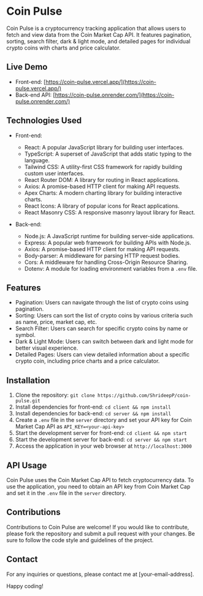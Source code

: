 # Coin Pulse

Coin Pulse is a cryptocurrency tracking application that allows users to fetch and view data from the Coin Market Cap API. It features pagination, sorting, search filter, dark & light mode, and detailed pages for individual crypto coins with charts and price calculator.

## Live Demo

- Front-end: [https://coin-pulse.vercel.app/](https://coin-pulse.vercel.app/)
- Back-end API: [https://coin-pulse.onrender.com/](https://coin-pulse.onrender.com/)

## Technologies Used

- Front-end:
  - React: A popular JavaScript library for building user interfaces.
  - TypeScript: A superset of JavaScript that adds static typing to the language.
  - Tailwind CSS: A utility-first CSS framework for rapidly building custom user interfaces.
  - React Router DOM: A library for routing in React applications.
  - Axios: A promise-based HTTP client for making API requests.
  - Apex Charts: A modern charting library for building interactive charts.
  - React Icons: A library of popular icons for React applications.
  - React Masonry CSS: A responsive masonry layout library for React.

- Back-end:
  - Node.js: A JavaScript runtime for building server-side applications.
  - Express: A popular web framework for building APIs with Node.js.
  - Axios: A promise-based HTTP client for making API requests.
  - Body-parser: A middleware for parsing HTTP request bodies.
  - Cors: A middleware for handling Cross-Origin Resource Sharing.
  - Dotenv: A module for loading environment variables from a `.env` file.

## Features

- Pagination: Users can navigate through the list of crypto coins using pagination.
- Sorting: Users can sort the list of crypto coins by various criteria such as name, price, market cap, etc.
- Search Filter: Users can search for specific crypto coins by name or symbol.
- Dark & Light Mode: Users can switch between dark and light mode for better visual experience.
- Detailed Pages: Users can view detailed information about a specific crypto coin, including price charts and a price calculator.

## Installation

1. Clone the repository: `git clone https://github.com/ShrideepP/coin-pulse.git`
2. Install dependencies for front-end: `cd client && npm install`
3. Install dependencies for back-end: `cd server && npm install`
4. Create a `.env` file in the `server` directory and set your API key for Coin Market Cap API as `API_KEY=<your-api-key>`
5. Start the development server for front-end: `cd client && npm start`
6. Start the development server for back-end: `cd server && npm start`
7. Access the application in your web browser at `http://localhost:3000`

## API Usage

Coin Pulse uses the Coin Market Cap API to fetch cryptocurrency data. To use the application, you need to obtain an API key from Coin Market Cap and set it in the `.env` file in the `server` directory.

## Contributions

Contributions to Coin Pulse are welcome! If you would like to contribute, please fork the repository and submit a pull request with your changes. Be sure to follow the code style and guidelines of the project.

## Contact

For any inquiries or questions, please contact me at [your-email-address].

Happy coding!
